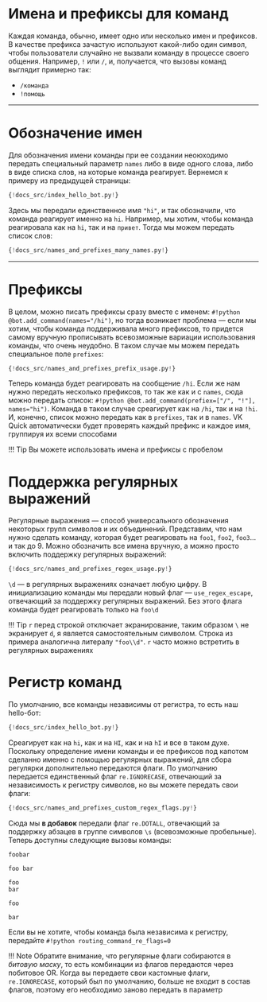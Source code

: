 # Имена и префиксы для команд

Каждая команда, обычно, имеет одно или несколько имен и префиксов. В качестве префикса зачастую используют какой-либо один символ, чтобы пользователи случайно не вызвали команду в процессе своего общения. Например, `!` или `/`, и, получается, что вызовы команд выглядит примерно так:

* `/команда`
* `!помощь`

***

# Обозначение имен
Для обозначения имени команды при ее создании неоюходимо передать специальный параметр `names` либо в виде одного слова, либо в виде списка слов, на которые команда реагирует. Вернемся к примеру из предыдущей страницы:

```python
{!docs_src/index_hello_bot.py!}
```

Здесь мы передали единственное имя `"hi"`, и так обозначили, что команда реагирует именно на `hi`. Например, мы хотим, чтобы команда реагировала как на `hi`, так и на `привет`. Тогда мы можем передать список слов:

```python
{!docs_src/names_and_prefixes_many_names.py!}
```

***

# Префиксы
В целом, можно писать префиксы сразу вместе с именем: `#!python @bot.add_command(names="/hi")`, но тогда возникает проблема — если мы хотим, чтобы команда поддерживала много префиксов, то придется самому вручную прописывать всевозможные вариации использования команды, что очень неудобно. В таком случае мы можем передать специальное поле `prefixes`:

```python
{!docs_src/names_and_prefixes_prefix_usage.py!}
```

Теперь команда будет реагировать на сообщение `/hi`. Если же нам нужно передать несколько префиксов, то так же как и с `names`, сюда можно передать список: `#!python @bot.add_command(prefiex=["/", "!"], names="hi")`. Команда в таком случае среагирует как на `/hi`, так и на `!hi`. И, конечно, список можно передать как в `prefixes`, так и в `names`. VK Quick автоматически будет проверять каждый префикс и каждое имя, группируя их всеми способами

!!! Tip
    Вы можете использовать имена и префиксы с пробелом


# Поддержка регулярных выражений
Регулярные выражения — способ универсального обозначения некоторых групп символов и их объединений. Представим, что нам нужно сделать команду, которая будет реагировать на `foo1`, `foo2`, `foo3`... и так до 9. Можно обозначить все имена вручную, а можно просто включить поддержку регулярных выражений:


```python
{!docs_src/names_and_prefixes_regex_usage.py!}
```

`\d` — в регулярных выражениях означает любую цифру. В инициализацию команды мы передали новый флаг — `use_regex_escape`, отвечающий за поддержку регулярных выражений. Без этого флага команда будет реагировать только на `foo\d`

!!! Tip
    `r` перед строкой отключает экранирование, таким образом `\` не экранирует `d`, я является самостоятельным символом. Строка из примера аналогична литералу `"foo\\d"`. `r` часто можно встретить в регулярных выражениях


# Регистр команд
По умолчанию, все команды независимы от регистра, то есть наш hello-бот:

```python
{!docs_src/index_hello_bot.py!}
```

Среагирует как на `hi`, как и на `HI`, как и на `hI` и все в таком духе. Поскольку определение имени команды и ее префиксов под капотом сделанно именно с помощью регулярных выражений, для сбора регулярки дополнительно передаются флаги. По умолчанию передается единственный флаг `re.IGNORECASE`, отвечающий за независимость к регистру символов, но вы можете передать свои флаги:


```python
{!docs_src/names_and_prefixes_custom_regex_flags.py!}
```

Сюда мы __в добавок__ передали флаг `re.DOTALL`, отвечающий за поддержку абзацев в группе символов `\s` (всевозможные пробельные). Теперь доступны следующие вызовы команды:

```
foobar
```
```
foo bar
```
```
foo
bar
```
```
foo

bar
```

Если вы не хотите, чтобы команда была независима к регистру, передайте `#!python routing_command_re_flags=0`


!!! Note
    Обратите внимание, что регулярные флаги собираются в _битовую маску_, то есть комбинации из флагов передаются через побитовое OR. Когда вы передаете свои кастомные флаги, `re.IGNORECASE`, который был по умолчанию, больше не входит в состав флагов, поэтому его необходимо заново передать в параметр
